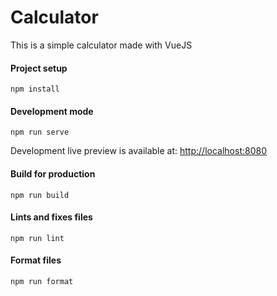 # Calculator

This is a simple calculator made with VueJS

#### Project setup

```
npm install
```

#### Development mode

```
npm run serve
```

Development live preview is available at: [http://localhost:8080](http://localhost:8080)

#### Build for production

```
npm run build
```

#### Lints and fixes files

```
npm run lint
```

#### Format files

```
npm run format
```
